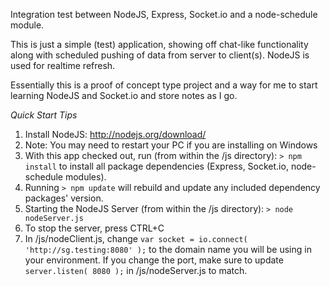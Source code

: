 Integration test between NodeJS, Express, Socket.io and a node-schedule module.

This is just a simple (test) application, showing off chat-like functionality along with scheduled pushing of data from server to client(s).
NodeJS is used for realtime refresh.

Essentially this is a proof of concept type project and a way for me to start learning NodeJS and Socket.io and store notes as I go.

*Quick Start Tips*

1. Install NodeJS: http://nodejs.org/download/
  1. Note: You may need to restart your PC if you are installing on Windows
2. With this app checked out, run (from within the /js directory): `> npm install` to install all package dependencies (Express, Socket.io, node-schedule modules).
  1. Running `> npm update` will rebuild and update any included dependency packages' version.
3. Starting the NodeJS Server (from within the /js directory): `> node nodeServer.js`
  1. To stop the server, press CTRL+C
4. In /js/nodeClient.js, change `var socket = io.connect( 'http://sg.testing:8080' );` to the domain name you will be using in your environment. If you change the port, make sure to update `server.listen( 8080 );` in /js/nodeServer.js to match.
